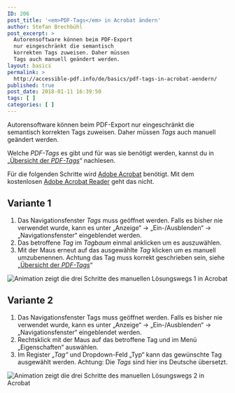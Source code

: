 ```yaml
---
ID: 206
post_title: '<em>PDF-Tags</em> in Acrobat ändern'
author: Stefan Brechbühl
post_excerpt: >
  Autorensoftware können beim PDF-Export
  nur eingeschränkt die semantisch
  korrekten Tags zuweisen. Daher müssen
  Tags auch manuell geändert werden.
layout: basics
permalink: >
  http://accessible-pdf.info/de/basics/pdf-tags-in-acrobat-aendern/
published: true
post_date: 2018-01-11 16:39:50
tags: [ ]
categories: [ ]
---
```

Autorensoftware können beim PDF-Export nur eingeschränkt die semantisch korrekten Tags zuweisen. Daher müssen *Tags* auch manuell geändert werden.

Welche *PDF-Tags* es gibt und für was sie benötigt werden, kannst du in „[Übersicht der *PDF-Tags*][1]“ nachlesen.

Für die folgenden Schritte wird [Adobe Acrobat](https://acrobat.adobe.com/ch/de/acrobat.html) benötigt. Mit dem kostenlosen [Adobe Acrobat Reader](https://get.adobe.com/de/reader/) geht das nicht.

## Variante 1

1.  Das Navigationsfenster *Tags* muss geöffnet werden. Falls es bisher nie verwendet wurde, kann es unter „Anzeige“ → „Ein-/Ausblenden“ → „Navigationsfenster“ eingeblendet werden.
2.  Das betroffene *Tag* im *Tagbaum* einmal anklicken um es auszuwählen.
3.  Mit der Maus erneut auf das ausgewählte *Tag* klicken um es manuell umzubenennen. Achtung das Tag muss korrekt geschrieben sein, siehe „[Übersicht der *PDF-Tags*][1]“

![Animation zeigt die drei Schritte des manuellen Lösungswegs 1 in Acrobat][2]

## Variante 2

1.  Das Navigationsfenster Tags muss geöffnet werden. Falls es bisher nie verwendet wurde, kann es unter „Anzeige“ → „Ein-/Ausblenden“ → „Navigationsfenster“ eingeblendet werden.
2.  Rechtsklick mit der Maus auf das betroffene Tag und im Menü „Eigenschaften“ auswählen.
3.  Im Register *„Tag“* und Dropdown-Feld „Typ“ kann das gewünschte Tag ausgewählt werden. Achtung: Die *Tags* sind hier ins Deutsche übersetzt.

![Animation zeigt die drei Schritte des manuellen Lösungswegs 2 in Acrobat][3]

 [1]: https://accessible-pdf.info/de/basics/uebersicht-der-pdf-tags/
 [2]: https://accessible-pdf.info/content/uploads/acrobat_rename_tag.gif
 [3]: https://accessible-pdf.info/content/uploads/acrobat_rename_tag2.gif
